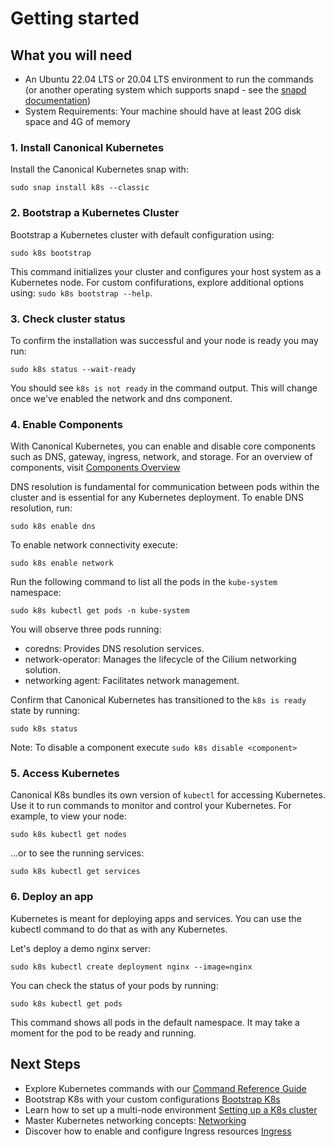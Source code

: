 # Getting started

## What you will need
- An Ubuntu 22.04 LTS or 20.04 LTS environment to run the commands (or another operating system which supports snapd - see the [snapd documentation](https://snapcraft.io/docs/installing-snapd?_ga=2.260591181.190515620.1707126165-607758451.1707126165))
- System Requirements: Your machine should have at least 20G disk space and 4G of memory

### 1. Install Canonical Kubernetes
Install the Canonical Kubernetes snap with:
```
sudo snap install k8s --classic
```

### 2. Bootstrap a Kubernetes Cluster
Bootstrap a Kubernetes cluster with default configuration using:
```
sudo k8s bootstrap
```
This command initializes your cluster and configures your host system as a Kubernetes node.
For custom confifurations, explore additional options using: `sudo k8s bootstrap --help`.

### 3. Check cluster status
To confirm the installation was successful and your node is ready you may run:
```
sudo k8s status --wait-ready
```
You should see `k8s is not ready` in the command output. This will change once we've enabled the network and dns component.

### 4. Enable Components
With Canonical Kubernetes, you can enable and disable core components such as DNS, gateway, ingress, network, and storage. For an overview of components, visit [Components Overview](#TODO)

DNS resolution is fundamental for communication between pods within the cluster and is essential for any Kubernetes deployment. To enable DNS resolution, run:
```
sudo k8s enable dns
```
To enable network connectivity execute:
```
sudo k8s enable network
```
Run the following command to list all the pods in the `kube-system` namespace:
```
sudo k8s kubectl get pods -n kube-system
```
You will observe three pods running:
- coredns: Provides DNS resolution services.
- network-operator: Manages the lifecycle of the Cilium networking solution.
- networking agent: Facilitates network management.

Confirm that Canonical Kubernetes has transitioned to the `k8s is ready` state by running:
```
sudo k8s status
```
Note: To disable a component execute `sudo k8s disable <component>`

### 5. Access Kubernetes
Canonical K8s bundles its own version of `kubectl` for accessing Kubernetes. Use it to run commands to monitor and control your Kubernetes. For example, to view your node:
```
sudo k8s kubectl get nodes
```
…or to see the running services:
```
sudo k8s kubectl get services
```

### 6. Deploy an app
Kubernetes is meant for deploying apps and services. You can use the kubectl command to do that as with any Kubernetes. 

Let's deploy a demo nginx server:
```
sudo k8s kubectl create deployment nginx --image=nginx
```
You can check the status of your pods by running:
```
sudo k8s kubectl get pods
```
This command shows all pods in the default namespace. It may take a moment for the pod to be ready and running.

## Next Steps
- Explore Kubernetes commands with our [Command Reference Guide](#TODO)
- Bootstrap K8s with your custom configurations [Bootstrap K8s](#TODO)
- Learn how to set up a multi-node environment [Setting up a K8s cluster](#TODO)
- Master Kubernetes networking concepts: [Networking](#TODO)
- Discover how to enable and configure Ingress resources [Ingress](#TODO)
